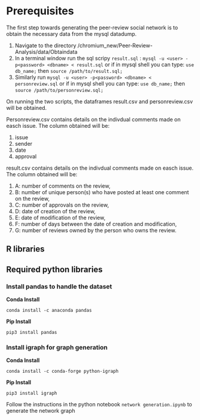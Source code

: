 # Prerequisites

The first step towards generating the peer-review social network is to obtain the necessary data from the mysql datadump. 
1. Navigate to the directory /chromium_new/Peer-Review-Analysis/data/Obtaindata
1. In a terminal window run the sql scripy `result.sql` : ```mysql -u <user> -p<password> <dbname> < result.sql``` or if in mysql shell you can type: ```use db_name;``` then  ```source /path/to/result.sql;```
1. Similarly run ```mysql -u <user> -p<password> <dbname> < personreview.sql``` or if in mysql shell you can type: ```use db_name;``` then  ```source /path/to/personreview.sql;``` 

On running the two scripts, the dataframes result.csv and personreview.csv will be obtained. 

Personreview.csv contains details on the indivdual comments made on easch issue. The column obtained will be:
1. issue
1. sender
1. date 
1. approval

result.csv contains details on the indivdual comments made on easch issue. The column obtained will be:
1. A: number of comments on the review, 
1. B: number of unique person(s) who have posted at least one comment on the review, 
1. C: number of approvals on the review, 
1. D: date of creation of the review, 
1. E: date of modification of the review, 
1. F: number of days between the date of creation and modification, 
1. G: number of reviews owned by the person who owns the review.

## R libraries

## Required python libraries

### Install pandas to handle the dataset

**Conda Install**

```conda install -c anaconda pandas```

**Pip Install**

```pip3 install pandas```


### Install igraph for graph generation

**Conda Install**

```conda install -c conda-forge python-igraph```

**Pip Install**

```pip3 install igraph```

Follow the instructions in the python notebook `network generation.ipynb` to generate the network graph

